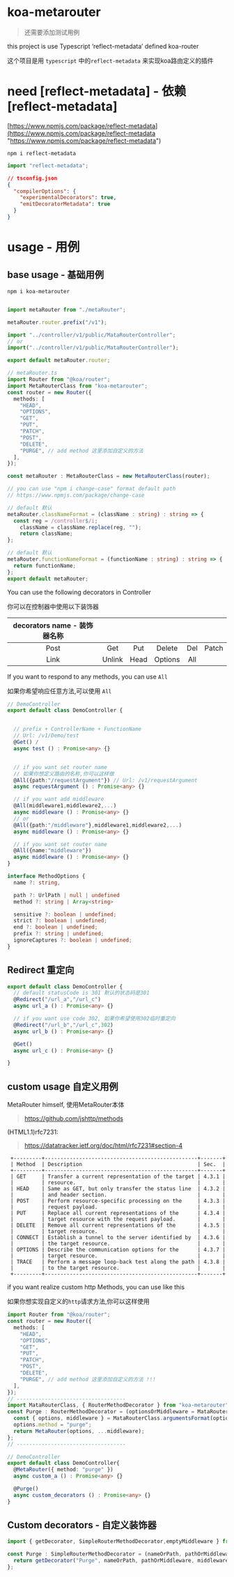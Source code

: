 # koa-metarouter

> 还需要添加测试用例

this project is use Typescript ‘reflect-metadata’ defined koa-router

这个项目是用 `typescript` 中的`reflect-metadata` 来实现koa路由定义的插件

# need \[reflect-metadata] - 依赖 \[reflect-metadata]

[https://www.npmjs.com/package/reflect-metadata](https://www.npmjs.com/package/reflect-metadata "https://www.npmjs.com/package/reflect-metadata")

`npm i reflect-metadata`

```typescript
import "reflect-metadata";
```

```json
// tsconfig.json
{
  "compilerOptions": {
    "experimentalDecorators": true,
    "emitDecoratorMetadata": true
  }
}
```

# usage - 用例
## base usage - 基础用例

`npm i koa-metarouter`

```typescript

import metaRouter from "./metaRouter";

metaRouter.router.prefix("/v1");

import "../controller/v1/public/MataRouterController";
// or
import("../controller/v1/public/MataRouterController");

export default metaRouter.router;
```

```typescript
// metaRouter.ts
import Router from "@koa/router";
import MetaRouterClass from "koa-metarouter";
const router = new Router({
  methods: [
    "HEAD",
    "OPTIONS",
    "GET",
    "PUT",
    "PATCH",
    "POST",
    "DELETE",
    "PURGE", // add method 这里添加自定义的方法
  ],
});

const metaRouter : MetaRouterClass = new MetaRouterClass(router);

// you can use "npm i change-case" format default path
// https://www.npmjs.com/package/change-case

// default 默认
metaRouter.classNameFormat = (className : string) : string => {
  const reg = /controller$/i;
    className = className.replace(reg, "");
    return className;
};

// default 默认
metaRouter.functionNameFormat = (functionName : string) : string => {
  return functionName;
};
export default metaRouter;

```


  You can use the following decorators in Controller

  你可以在控制器中使用以下装饰器

| decorators name - 装饰器名称 ||||||
|   :----:   |   :----:   |    :----:  |    :----: | :----:  |  :----: |
|    Post    |     Get    |    Put     |  Delete   |   Del   |  Patch  |
|    Link    |    Unlink  |    Head    |  Options  |   All   |         |


  If you want to respond to any methods, you can use `All`

  如果你希望响应任意方法,可以使用 `All`

```typescript
// DemoController
export default class DemoController {


  // prefix + ControllerName + FunctionName 
  // Url: /v1/Demo/test
  @Get() /
  async test () : Promise<any> {}


  // if you want set router name
  // 如果你想定义路由的名称,你可以这样做
  @All({path:"/requestArgument"}) // Url: /v1/requestArgument
  async requestArgument () : Promise<any> {}

  // if you want add middleware
  @All(middleware1,middleware2,...)
  async middleware () : Promise<any> {}
  // or
  @All({path:"/middleware"},middleware1,middleware2,...)
  async middleware () : Promise<any> {}

  // if you want set router name
  @All({name:"middleware"})
  async middleware () : Promise<any> {}
}


```

```typescript
interface MethodOptions {
  name ?: string,

  path ?: UrlPath | null | undefined
  method ?: string | Array<string>

  sensitive ?: boolean | undefined;
  strict ?: boolean | undefined;
  end ?: boolean | undefined;
  prefix ?: string | undefined;
  ignoreCaptures ?: boolean | undefined;
}
```

## Redirect 重定向

```typescript
export default class DemoController {
  // default statusCode is 301 默认的状态码是301
  @Redirect("/url_a","/url_c")
  async url_a () : Promise<any> {}

  // if you want use code 302, 如果你希望使用302临时重定向
  @Redirect("/url_b","/url_c",302)
  async url_b () : Promise<any> {}

  @Get()
  async url_c () : Promise<any> {}

}
```

## custom usage 自定义用例
 MetaRouter himself, 使用MetaRouter本体

>https://github.com/jshttp/methods

(HTML1.1)rfc7231:
>https://datatracker.ietf.org/doc/html/rfc7231#section-4

```
 +---------+-------------------------------------------------+-------+
 | Method  | Description                                     | Sec.  |
 +---------+-------------------------------------------------+-------+
 | GET     | Transfer a current representation of the target | 4.3.1 |
 |         | resource.                                       |       |
 | HEAD    | Same as GET, but only transfer the status line  | 4.3.2 |
 |         | and header section.                             |       |
 | POST    | Perform resource-specific processing on the     | 4.3.3 |
 |         | request payload.                                |       |
 | PUT     | Replace all current representations of the      | 4.3.4 |
 |         | target resource with the request payload.       |       |
 | DELETE  | Remove all current representations of the       | 4.3.5 |
 |         | target resource.                                |       |
 | CONNECT | Establish a tunnel to the server identified by  | 4.3.6 |
 |         | the target resource.                            |       |
 | OPTIONS | Describe the communication options for the      | 4.3.7 |
 |         | target resource.                                |       |
 | TRACE   | Perform a message loop-back test along the path | 4.3.8 |
 |         | to the target resource.                         |       |
 +---------+-------------------------------------------------+-------+
```
if you want realize custom http Methods, you can use like this

如果你想实现自定义的`http`请求方法,你可以这样使用

```typescript
import Router from "@koa/router";
const router = new Router({
  methods: [
    "HEAD",
    "OPTIONS",
    "GET",
    "PUT",
    "PATCH",
    "POST",
    "DELETE",
    "PURGE", // add method 这里添加自定义的方法 !!!
  ],
});
// -----------------------------------
import MataRouterClass, { RouterMethodDecorator } from "koa-metarouter";
const Purge : RouterMethodDecorator = (optionsOrMiddleware = MataRouterClass.emptyMiddleware, ..._middleware) => {
  const { options, middleware } = MataRouterClass.argumentsFormat(optionsOrMiddleware, ..._middleware);
  options.method = "purge";
  return MetaRouter(options, ...middleware);
};
// -----------------------------------

// DemoController
export default class DemoController{
  @MetaRouter({ method: "purge" })
  async custom_a () : Promise<any> {}

  @Purge()
  async custom_decorators () : Promise<any> {}
}
```

## Custom decorators - 自定义装饰器

```typescript
import { getDecorator, SimpleRouterMethodDecorator,emptyMiddleware } from "koa-metarouter"

const Purge : SimpleRouterMethodDecorator = (nameOrPath, pathOrMiddleware = emptyMiddleware, ...middleware) => {
  return getDecorator("Purge", nameOrPath, pathOrMiddleware, middleware);
};
```